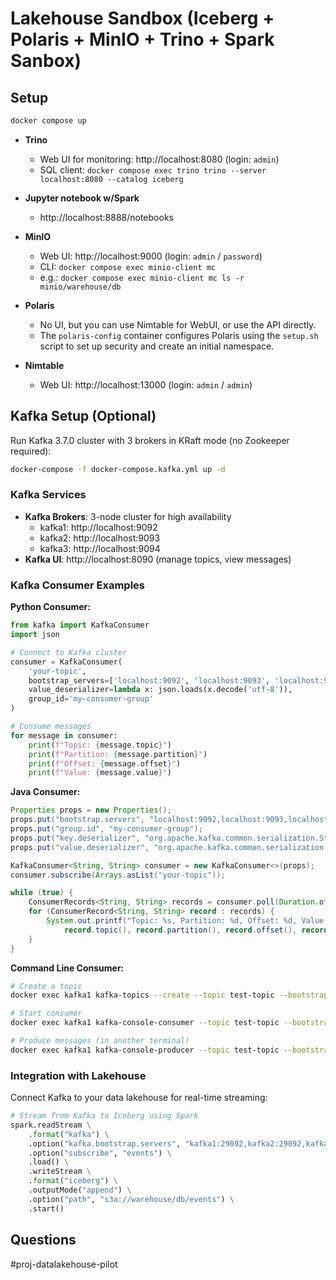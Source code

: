 # Lakehouse Sandbox (Iceberg + Polaris + MinIO + Trino + Spark Sanbox)

## Setup

```bash
docker compose up
```

- **Trino**  
  - Web UI for monitoring: http://localhost:8080 (login: `admin`)  
  - SQL client: `docker compose exec trino trino --server localhost:8080 --catalog iceberg`

- **Jupyter notebook w/Spark**  
  - http://localhost:8888/notebooks

- **MinIO**  
  - Web UI: http://localhost:9000 (login: `admin` / `password`)  
  - CLI: `docker compose exec minio-client mc`  
  - e.g.: `docker compose exec minio-client mc ls -r minio/warehouse/db`

- **Polaris**  
  - No UI, but you can use Nimtable for WebUI, or use the API directly.  
  - The `polaris-config` container configures Polaris using the `setup.sh` script to set up security and create an initial namespace.

- **Nimtable**  
  - Web UI: http://localhost:13000 (login: `admin` / `admin`)

## Kafka Setup (Optional)

Run Kafka 3.7.0 cluster with 3 brokers in KRaft mode (no Zookeeper required):

```bash
docker-compose -f docker-compose.kafka.yml up -d
```

### Kafka Services

- **Kafka Brokers**: 3-node cluster for high availability
  - kafka1: http://localhost:9092
  - kafka2: http://localhost:9093  
  - kafka3: http://localhost:9094
- **Kafka UI**: http://localhost:8090 (manage topics, view messages)

### Kafka Consumer Examples

**Python Consumer:**
```python
from kafka import KafkaConsumer
import json

# Connect to Kafka cluster
consumer = KafkaConsumer(
    'your-topic',
    bootstrap_servers=['localhost:9092', 'localhost:9093', 'localhost:9094'],
    value_deserializer=lambda x: json.loads(x.decode('utf-8')),
    group_id='my-consumer-group'
)

# Consume messages
for message in consumer:
    print(f"Topic: {message.topic}")
    print(f"Partition: {message.partition}")
    print(f"Offset: {message.offset}")
    print(f"Value: {message.value}")
```

**Java Consumer:**
```java
Properties props = new Properties();
props.put("bootstrap.servers", "localhost:9092,localhost:9093,localhost:9094");
props.put("group.id", "my-consumer-group");
props.put("key.deserializer", "org.apache.kafka.common.serialization.StringDeserializer");
props.put("value.deserializer", "org.apache.kafka.common.serialization.StringDeserializer");

KafkaConsumer<String, String> consumer = new KafkaConsumer<>(props);
consumer.subscribe(Arrays.asList("your-topic"));

while (true) {
    ConsumerRecords<String, String> records = consumer.poll(Duration.ofMillis(100));
    for (ConsumerRecord<String, String> record : records) {
        System.out.printf("Topic: %s, Partition: %d, Offset: %d, Value: %s%n",
            record.topic(), record.partition(), record.offset(), record.value());
    }
}
```

**Command Line Consumer:**
```bash
# Create a topic
docker exec kafka1 kafka-topics --create --topic test-topic --bootstrap-server localhost:29092 --partitions 3 --replication-factor 3

# Start consumer
docker exec kafka1 kafka-console-consumer --topic test-topic --bootstrap-server localhost:29092 --from-beginning

# Produce messages (in another terminal)
docker exec kafka1 kafka-console-producer --topic test-topic --bootstrap-server localhost:29092
```

### Integration with Lakehouse

Connect Kafka to your data lakehouse for real-time streaming:

```python
# Stream from Kafka to Iceberg using Spark
spark.readStream \
    .format("kafka") \
    .option("kafka.bootstrap.servers", "kafka1:29092,kafka2:29092,kafka3:29092") \
    .option("subscribe", "events") \
    .load() \
    .writeStream \
    .format("iceberg") \
    .outputMode("append") \
    .option("path", "s3a://warehouse/db/events") \
    .start()
```

## Questions

#proj-datalakehouse-pilot